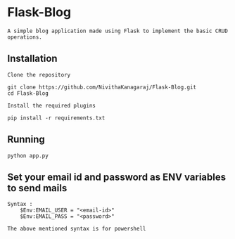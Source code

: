 # Flask-Blog

    A simple blog application made using Flask to implement the basic CRUD operations.

## Installation

    Clone the repository

    git clone https://github.com/NivithaKanagaraj/Flask-Blog.git
    cd Flask-Blog

    Install the required plugins

    pip install -r requirements.txt

## Running

    python app.py

## Set your email id and password as ENV variables to send mails

    Syntax :
        $Env:EMAIL_USER = "<email-id>"
        $Env:EMAIL_PASS = "<password>"

    The above mentioned syntax is for powershell
